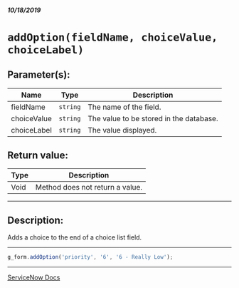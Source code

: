 ##### 10/18/2019
# `addOption(fieldName, choiceValue, choiceLabel)`

## Parameter(s):
| Name | Type | Description |
|---|---|---|
| fieldName | `string` | The name of the field. |
| choiceValue | `string` | The value to be stored in the database. |
| choiceLabel | `string` | The value displayed. |

## Return value:
| Type | Description |
|---|---|
| Void | Method does not return a value. |

---

## Description:
Adds a choice to the end of a choice list field.

---

```js
g_form.addOption('priority', '6', '6 - Really Low');
```

---

[ServiceNow Docs](https://developer.servicenow.com/app.do#!/api_doc?v=newyork&id=r_GlideformAddOption_String_String_String)